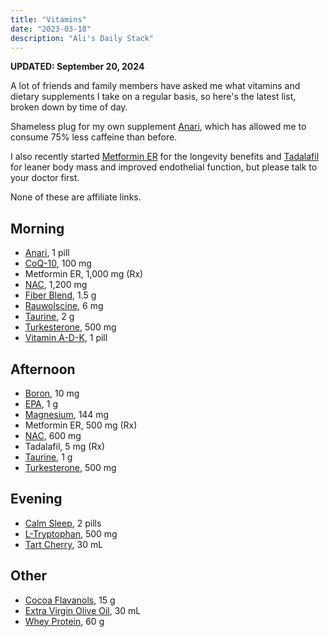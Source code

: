 ```yaml
---
title: "Vitamins"
date: "2023-03-18"
description: "Ali's Daily Stack"
---
```


**UPDATED: September 20, 2024**

A lot of friends and family members have asked me what vitamins and dietary supplements I take on a regular basis, so here's the latest list, broken down by time of day.

Shameless plug for my own supplement [Anari](https://anari.io), which has allowed me to consume 75% less caffeine than before.

I also recently started [Metformin ER](https://en.wikipedia.org/wiki/Metformin) for the longevity benefits and [Tadalafil](https://en.wikipedia.org/wiki/Tadalafil) for leaner body mass and improved endothelial function, but please talk to your doctor first.

None of these are affiliate links.

## Morning

- [Anari](https://anari.io), 1 pill
- [CoQ-10](https://www.amazon.com/gp/product/B0014BDZ88/ref=ppx_yo_dt_b_search_asin_title?ie=UTF8&psc=1), 100 mg
- Metformin ER, 1,000 mg (Rx)
- [NAC](https://www.amazon.com/dp/B008ML8D4O?psc=1&ref=ppx_yo2ov_dt_b_product_details), 1,200 mg
- [Fiber Blend](https://www.vitaminshoppe.com/p/fiber-blend-300-capsules/vs-1191), 1.5 g
- [Rauwolscine](https://gorillamind.com/products/rauwolscine), 6 mg
- [Taurine](https://www.amazon.com/Life-Extension-Taurine-1000-Capsules/dp/B000LVDLR2/), 2 g
- [Turkesterone](https://gorillamind.com/products/turkesterone), 500 mg
- [Vitamin A-D-K](https://shop.bulletproof.com/products/vitamins-a-d-k-30-count), 1 pill

## Afternoon

- [Boron](https://www.amazon.com/gp/product/B07X27P7V4/ref=ppx_yo_dt_b_search_asin_title?ie=UTF8&psc=1), 10 mg
- [EPA](https://www.amazon.com/gp/product/B06XSD83PC/ref=ppx_yo_dt_b_asin_title_o01_s00?ie=UTF8&th=1), 1 g
- [Magnesium](https://www.amazon.com/dp/B07KWM4C5L), 144 mg
- Metformin ER, 500 mg (Rx)
- [NAC](https://www.amazon.com/dp/B008ML8D4O?psc=1&ref=ppx_yo2ov_dt_b_product_details), 600 mg
- Tadalafil, 5 mg (Rx)
- [Taurine](https://www.amazon.com/Life-Extension-Taurine-1000-Capsules/dp/B000LVDLR2/), 1 g
- [Turkesterone](https://gorillamind.com/products/turkesterone), 500 mg

## Evening

- [Calm Sleep](https://www.amazon.com/dp/B09345846G?ref=ppx_yo2ov_dt_b_product_details&th=1), 2 pills
- [L-Tryptophan](https://www.amazon.com/Life-Extension-L-Tryptophan-vegetarian-capsules/dp/B00CC1S2IC), 500 mg
- [Tart Cherry](https://www.pureformulas.com/organic-tart-cherry-ultra-5x-100-juice-concentrate-16-fl-oz-473-ml-by-dynamic-health.html), 30 mL

## Other

- [Cocoa Flavanols](https://blueprint.bryanjohnson.com/products/cocoa-powder), 15 g
- [Extra Virgin Olive Oil](https://blueprint.bryanjohnson.com/products/premium-extra-virgin-olive-oil), 30 mL
- [Whey Protein](https://fairlife.com/nutrition-plan/chocolate/), 60 g
